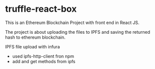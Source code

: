 # truffle-react-box
This is an Ethereum Blockchain Project with front end in React JS.

The project is about uploading the files to IPFS and saving the returned hash to ethereum blockchain.

IPFS file upload with infura

- used ipfs-http-client fron npm
- add and get methods from ipfs


